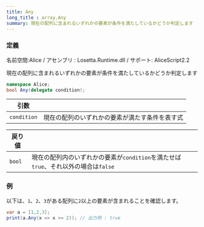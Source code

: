 ```yaml
---
title: Any
long_title : array.Any
summary: 現在の配列に含まれるいずれかの要素が条件を満たしているかどうか判定します
---
```

### 定義
名前空間:Alice / アセンブリ : Losetta.Runtime.dll / サポート: AliceScript2.2

現在の配列に含まれるいずれかの要素が条件を満たしているかどうか判定します

```cs title="AliceScript"
namespace Alice;
bool Any(delegate condition);
```

|引数| |
|-|-|
|`condition`|現在の配列のいずれかの要素が満たす条件を表す式|

|戻り値| |
|-|-|
|`bool`| 現在の配列内のいずれかの要素が`condition`を満たせば`true`、それ以外の場合は`false`|

### 例
以下は、`1`、`2`、`3`がある配列に`2`以上の要素が含まれることを確認します。

```cs title="AliceScript"
var a = [1,2,3];
print(a.Any(x => x >= 2)); // 出力例 : true
```
